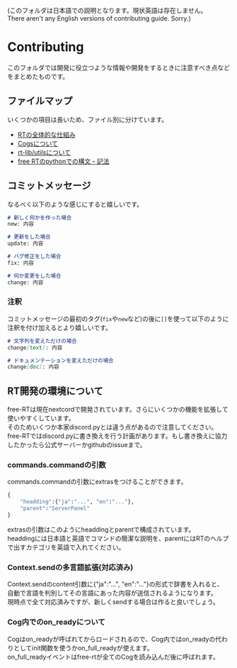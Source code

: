 (このフォルダは日本語での説明となります。現状英語は存在しません。  
 There aren't any English versions of contributing guide. Sorry.)
# Contributing
このフォルダでは開発に役立つような情報や開発をするときに注意すべき点などをまとめたものです。  

## ファイルマップ
いくつかの項目は長いため、ファイル別に分けています。
* [RTの全体的な仕組み](./sikumi.md)
* [Cogsについて](./about_cogs.md)
* [rt-lib/utilsについて](./about_util_and_lib)
* [free RTのpythonでの構文・記法](./syntax.md)

## コミットメッセージ
なるべく以下のような感じにすると嬉しいです。
```md
# 新しく何かを作った場合
new: 内容

# 更新をした場合
update: 内容

# バグ修正をした場合
fix: 内容

# 何か変更をした場合
change: 内容
```
### 注釈
コミットメッセージの最初のタグ(`fix`や`new`など)の後に`[]`を使って以下のように注釈を付け加えるとより嬉しいです。
```md
# 文字列を変えただけの場合
change[text]: 内容

# ドキュメンテーションを変えただけの場合
change[doc]: 内容
```


## RT開発の環境について
free-RTは現在nextcordで開発されています。さらにいくつかの機能を拡張して使いやすくしています。  
そのためいくつか本家discord.pyとは違う点があるので注意してください。  
free-RTではdiscord.pyに書き換えを行う計画があります。もし書き換えに協力したかったら公式サーバーかgithubのissueまで。

### commands.commandの引数
commands.commandの引数にextrasをつけることができます。
```python
{
    "headding":{"ja":"...", "en":"..."},
    "parent":"ServerPanel"
}
```
extrasの引数はこのようにheaddingとparentで構成されています。  
headdingには日本語と英語でコマンドの簡潔な説明を、parentにはRTのヘルプで出すカテゴリを英語で入れてください。

### Context.sendの多言語拡張(対応済み)
Context.sendのcontent引数に{"ja":"...", "en":"..."}の形式で辞書を入れると、
自動で言語を判別してその言語にあった内容が送信されるようになります。  
現時点で全て対応済みですが、新しくsendする場合は作ると良いでしょう。

### Cog内でのon_readyについて
Cogはon_readyが呼ばれてからロードされるので、Cog内ではon_readyの代わりとしてinit関数を使うかon_full_readyが使えます。  
on_full_readyイベントはfree-rtが全てのCogを読み込んだ後に呼ばれます。

